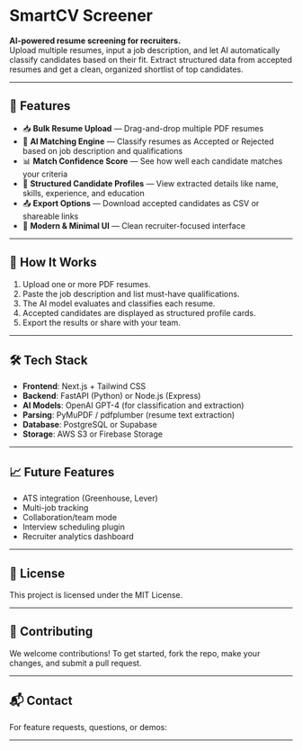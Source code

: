 # SmartCV Screener

**AI-powered resume screening for recruiters.**  
Upload multiple resumes, input a job description, and let AI automatically classify candidates based on their fit. Extract structured data from accepted resumes and get a clean, organized shortlist of top candidates.

---

## 🚀 Features

- 📥 **Bulk Resume Upload** — Drag-and-drop multiple PDF resumes
- 🧠 **AI Matching Engine** — Classify resumes as Accepted or Rejected based on job description and qualifications
- 📊 **Match Confidence Score** — See how well each candidate matches your criteria
- 🧾 **Structured Candidate Profiles** — View extracted details like name, skills, experience, and education
- 📤 **Export Options** — Download accepted candidates as CSV or shareable links
- 🧩 **Modern & Minimal UI** — Clean recruiter-focused interface

---

## 🧠 How It Works

1. Upload one or more PDF resumes.
2. Paste the job description and list must-have qualifications.
3. The AI model evaluates and classifies each resume.
4. Accepted candidates are displayed as structured profile cards.
5. Export the results or share with your team.

---

## 🛠️ Tech Stack

- **Frontend**: Next.js + Tailwind CSS
- **Backend**: FastAPI (Python) or Node.js (Express)
- **AI Models**: OpenAI GPT-4 (for classification and extraction)
- **Parsing**: PyMuPDF / pdfplumber (resume text extraction)
- **Database**: PostgreSQL or Supabase
- **Storage**: AWS S3 or Firebase Storage

---

## 📈 Future Features

- ATS integration (Greenhouse, Lever)
- Multi-job tracking
- Collaboration/team mode
- Interview scheduling plugin
- Recruiter analytics dashboard

---

## 📄 License

This project is licensed under the MIT License.

---

## 🙌 Contributing

We welcome contributions! To get started, fork the repo, make your changes, and submit a pull request.

---

## 📬 Contact

For feature requests, questions, or demos:

<!-- 📧 [hello@smartcv.io](mailto:hello@smartcv.io) -->
<!-- 🌐 [www.smartcv.io](https://www.smartcv.io) *(Coming soon)* -->

---
